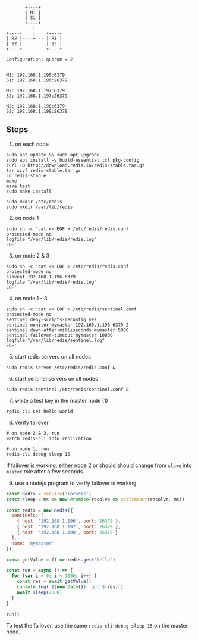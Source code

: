 ```
       +----+
       | M1 |
       | S1 |
       +----+
          |
+----+    |    +----+
| R2 |----+----| R3 |
| S2 |         | S3 |
+----+         +----+

Configuration: quorum = 2


M1: 192.168.1.196:6379
S1: 192.168.1.196:26379

M2: 192.168.1.197:6379
S2: 192.168.1.197:26379

M2: 192.168.1.198:6379
S2: 192.168.1.199:26379
```


##  Steps

1. on each node
```
sudo apt update && sudo apt upgrade
sudo apt install -y build-essential tcl pkg-config
curl -O http://download.redis.io/redis-stable.tar.gz
tar xzvf redis-stable.tar.gz
cd redis-stable
make
make test
sudo make install

sudo mkdir /etc/redis
sudo mkdir /var/lib/redis

```

2. on node 1
```
sudo sh -c 'cat << EOF > /etc/redis/redis.conf
protected-mode no
logfile "/var/lib/redis/redis.log"
EOF'

```

3. on node 2 & 3
```
sudo sh -c 'cat << EOF > /etc/redis/redis.conf
protected-mode no
slaveof 192.168.1.196 6379
logfile "/var/lib/redis/redis.log"
EOF'
```

4. on node 1 - 3
```
sudo sh -c 'cat << EOF > /etc/redis/sentinel.conf
protected-mode no
sentinel deny-scripts-reconfig yes
sentinel monitor mymaster 192.168.1.196 6379 2
sentinel down-after-milliseconds mymaster 5000
sentinel failover-timeout mymaster 10000
logfile "/var/lib/redis/sentinel.log"
EOF'
```

5. start redis servers on all nodes
```
sudo redis-server /etc/redis/redis.conf &

```
6. start sentinel servers on all nodes
```
sudo redis-sentinel /etc/redis/sentinel.conf &
```

7. white a test key in the master node (1)
```
redis-cli set hello world
```

8. verify failover
```
# on node 2 & 3, run
watch redis-cli info replication

# on node 1, run
redis-cli debug sleep 15
```
If failover is working, either node 2 or should should change from `slave` into `master` role after a few seconds.

9. use a nodejs program to verify failover is working
```javascript
const Redis = require('ioredis')
const sleep = ms => new Promise(resolve => setTimeout(resolve, ms))

const redis = new Redis({
  sentinels: [
    { host: '192.168.1.196', port: 26379 },
    { host: '192.168.1.197', port: 26379 },
    { host: '192.168.1.198', port: 26379 }
  ],
  name: 'mymaster'
})

const getValue = () => redis.get('hello')

const run = async () => {
  for (var i = 0; i < 1000; i++) {
    const res = await getValue()
    console.log(`${new Date()}: got ${res}`)
    await sleep(2000)
  }
}

run()
```
To test the failover, use the same `redis-cli debug sleep 15` on the master node.
